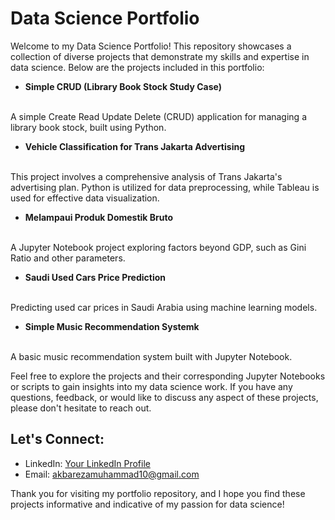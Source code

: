 # Data Science Portfolio

Welcome to my Data Science Portfolio! This repository showcases a collection of diverse projects that demonstrate my skills and expertise in data science. Below are the projects included in this portfolio:

- **Simple CRUD (Library Book Stock Study Case)**
<br>
A simple Create Read Update Delete (CRUD) application for managing a library book stock, built using Python.

- **Vehicle Classification for Trans Jakarta Advertising**
<br>
This project involves a comprehensive analysis of Trans Jakarta's advertising plan. Python is utilized for data preprocessing, while Tableau is used for effective data visualization.

- **Melampaui Produk Domestik Bruto**
<br>
A Jupyter Notebook project exploring factors beyond GDP, such as Gini Ratio and other parameters.

- **Saudi Used Cars Price Prediction**
<br>
Predicting used car prices in Saudi Arabia using machine learning models.

- **Simple Music Recommendation Systemk**
<br>
A basic music recommendation system built with Jupyter Notebook.

Feel free to explore the projects and their corresponding Jupyter Notebooks or scripts to gain insights into my data science work. If you have any questions, feedback, or would like to discuss any aspect of these projects, please don't hesitate to reach out.

## Let's Connect:
- LinkedIn: [Your LinkedIn Profile](https://www.linkedin.com/in/yourusername)
- Email: akbarezamuhammad10@gmail.com

Thank you for visiting my portfolio repository, and I hope you find these projects informative and indicative of my passion for data science!
